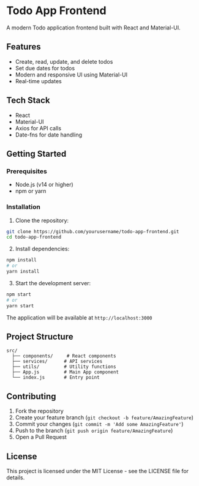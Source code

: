 # Todo App Frontend

A modern Todo application frontend built with React and Material-UI.

## Features

- Create, read, update, and delete todos
- Set due dates for todos
- Modern and responsive UI using Material-UI
- Real-time updates

## Tech Stack

- React
- Material-UI
- Axios for API calls
- Date-fns for date handling

## Getting Started

### Prerequisites

- Node.js (v14 or higher)
- npm or yarn

### Installation

1. Clone the repository:
```bash
git clone https://github.com/yourusername/todo-app-frontend.git
cd todo-app-frontend
```

2. Install dependencies:
```bash
npm install
# or
yarn install
```

3. Start the development server:
```bash
npm start
# or
yarn start
```

The application will be available at `http://localhost:3000`

## Project Structure

```
src/
  ├── components/     # React components
  ├── services/      # API services
  ├── utils/         # Utility functions
  ├── App.js         # Main App component
  └── index.js       # Entry point
```

## Contributing

1. Fork the repository
2. Create your feature branch (`git checkout -b feature/AmazingFeature`)
3. Commit your changes (`git commit -m 'Add some AmazingFeature'`)
4. Push to the branch (`git push origin feature/AmazingFeature`)
5. Open a Pull Request

## License

This project is licensed under the MIT License - see the LICENSE file for details. 
